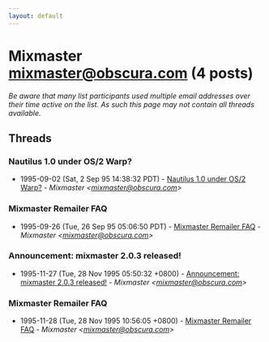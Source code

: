 ```yaml
---
layout: default
---
```


# Mixmaster <mixmaster@obscura.com> (4 posts)

_Be aware that many list participants used multiple email addresses over their time active on the list. As such this page may not contain all threads available._

## Threads

### Nautilus 1.0 under OS/2 Warp?
+ 1995-09-02 (Sat, 2 Sep 95 14:38:32 PDT) - [Nautilus 1.0 under OS/2 Warp?](/archive/1995/09/03e3d18a686c513105275caa926a947164ae739819af7ccbe8bfd32997602502) - _Mixmaster \<mixmaster@obscura.com\>_

### Mixmaster Remailer FAQ
+ 1995-09-26 (Tue, 26 Sep 95 05:06:50 PDT) - [Mixmaster Remailer FAQ](/archive/1995/09/406e1e84a8ed44ad27f53dcefbf43a7ae8a7b264ced914f497c06571d5a2bc1e) - _Mixmaster \<mixmaster@obscura.com\>_

### Announcement: mixmaster 2.0.3 released!
+ 1995-11-27 (Tue, 28 Nov 1995 05:50:32 +0800) - [Announcement: mixmaster 2.0.3 released!](/archive/1995/11/092ef5c8aa5729c7931b0b1d8543b964e11709f5fc8d16f3ed4c0a3d2ed57e04) - _Mixmaster \<mixmaster@obscura.com\>_

### Mixmaster Remailer FAQ
+ 1995-11-28 (Tue, 28 Nov 1995 10:56:05 +0800) - [Mixmaster Remailer FAQ](/archive/1995/11/4a43624fd3bec0542c48fb3a6e4be222ccd195a7887f3fda525b74129bf454e3) - _Mixmaster \<mixmaster@obscura.com\>_

